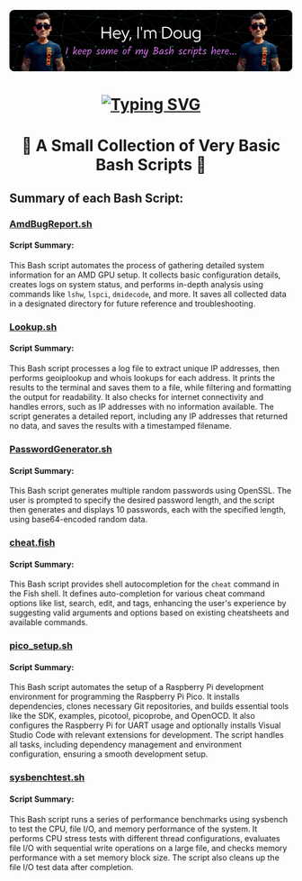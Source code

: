 ![Header](https://github.com/DouglasFreshHabian/Bash_Scripts/blob/main/Graphics/Mr-Fresh-2-github-header-image.png?raw=true)
<h1 align="center"> 
  </h1>
<h1 align="center"> 
<a href="https://git.io/typing-svg"><img src="https://readme-typing-svg.demolab.com?font=Merienda&size=35&duration=3500&pause=700&color=F7E707D7&center=true&vCenter=true&height=75&width=1300px&lines=I'm+a+Linux+Sysadmin💻;Internet+of+Things+Hacker📱;and+novice+security+researcher🕵️;;" alt="Typing SVG" /></a>

<h1 align="center"> 
📜 A Small Collection of Very Basic Bash Scripts 📜
</h1>

## Summary of each Bash Script:

### [AmdBugReport.sh](https://github.com/DouglasFreshHabian/Bash_Scripts/blob/main/AmdBugReport.sh)
#### Script Summary:
This Bash script automates the process of gathering detailed system information for an AMD GPU setup. It collects basic configuration details, creates logs on system status, and performs in-depth analysis using commands like `lshw`, `lspci`, `dmidecode`, and more. It saves all collected data in a designated directory for future reference and troubleshooting.

### [Lookup.sh](https://github.com/DouglasFreshHabian/Bash_Scripts/blob/main/Lookup.sh)
#### Script Summary:
This Bash script processes a log file to extract unique IP addresses, then performs geoiplookup and whois lookups for each address. It prints the results to the terminal and saves them to a file, while filtering and formatting the output for readability. It also checks for internet connectivity and handles errors, such as IP addresses with no information available. The script generates a detailed report, including any IP addresses that returned no data, and saves the results with a timestamped filename.

### [PasswordGenerator.sh](https://github.com/DouglasFreshHabian/Bash_Scripts/blob/main/PasswordGenerator.sh)
#### Script Summary:
This Bash script generates multiple random passwords using OpenSSL. The user is prompted to specify the desired password length, and the script then generates and displays 10 passwords, each with the specified length, using base64-encoded random data.

### [cheat.fish](https://github.com/DouglasFreshHabian/Bash_Scripts/blob/main/cheat.fish)
#### Script Summary:
This Bash script provides shell autocompletion for the `cheat` command in the Fish shell. It defines auto-completion for various cheat command options like list, search, edit, and tags, enhancing the user's experience by suggesting valid arguments and options based on existing cheatsheets and available commands.

### [pico_setup.sh](https://github.com/DouglasFreshHabian/Bash_Scripts/blob/main/pico_setup.sh)
#### Script Summary:
This Bash script automates the setup of a Raspberry Pi development environment for programming the Raspberry Pi Pico. It installs dependencies, clones necessary Git repositories, and builds essential tools like the SDK, examples, picotool, picoprobe, and OpenOCD. It also configures the Raspberry Pi for UART usage and optionally installs Visual Studio Code with relevant extensions for development. The script handles all tasks, including dependency management and environment configuration, ensuring a smooth development setup.

### [sysbenchtest.sh](https://github.com/DouglasFreshHabian/Bash_Scripts/blob/main/sysbenchtest.sh)
#### Script Summary:
This Bash script runs a series of performance benchmarks using sysbench to test the CPU, file I/O, and memory performance of the system. It performs CPU stress tests with different thread configurations, evaluates file I/O with sequential write operations on a large file, and checks memory performance with a set memory block size. The script also cleans up the file I/O test data after completion.






<!-- 
 _____              _       _____                        _          
|  ___| __ ___  ___| |__   |  ___|__  _ __ ___ _ __  ___(_) ___ ___ 
| |_ | '__/ _ \/ __| '_ \  | |_ / _ \| '__/ _ \ '_ \/ __| |/ __/ __|
|  _|| | |  __/\__ \ | | | |  _| (_) | | |  __/ | | \__ \ | (__\__ \
|_|  |_|  \___||___/_| |_| |_|  \___/|_|  \___|_| |_|___/_|\___|___/
        dfresh@tutanota.com Fresh Forensics, LLC 2025 -->
